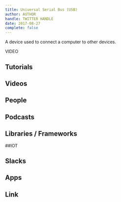 ```yaml
---
title: Universal Serial Bus (USB)
author: AUTHOR
handle: TWITTER HANDLE
date: 2017-08-27
complete: false
---
```


A device used to connect a computer to other devices.

VIDEO

## Tutorials

## Videos

## People

## Podcasts

## Libraries / Frameworks

##IOT

## Slacks

## Apps

## Link